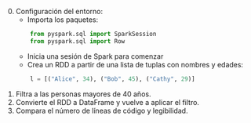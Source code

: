 0. Configuración del entorno:
    - Importa los paquetes:
    ```python
        from pyspark.sql import SparkSession
        from pyspark.sql import Row
    ```
    - Inicia una sesión de Spark para comenzar
    - Crea un RDD a partir de una lista de tuplas con nombres y edades:
    ```python
        l = [("Alice", 34), ("Bob", 45), ("Cathy", 29)]
    ```
1. Filtra a las personas mayores de 40 años.
2. Convierte el RDD a DataFrame y vuelve a aplicar el filtro.
3. Compara el número de líneas de código y legibilidad.